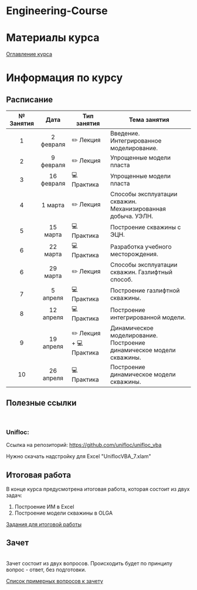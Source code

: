 # Engineering-Course

# Материалы курса

[Оглавление курса](./Оглавление%20курса.md)

# Информация по курсу

## Расписание

| № Занятия |    Дата    | Тип занятия             | Тема занятия                                                         |
| :-------: | :--------: | ----------------------- | -------------------------------------------------------------------- |
|     1     | 2 февраля  | ✏️ Лекция               | Введение. Интегрированное моделирование.                             |
|     2     | 9 февраля  | ✏️ Лекция               | Упрощенные модели пласта                                             |
|     3     | 16 февраля | 💻 Практика             | Упрощенные модели пласта                                             |
|     4     |  1 марта   | ✏️ Лекция               | Способы эксплуатации скважин. Механизированная добыча. УЭЛН.         |
|     5     |  15 марта  | 💻 Практика             | Построение скважины с ЭЦН.                                           |
|     6     |  22 марта  | 💻 Практика             | Разработка учебного месторождения.                                   |
|     6     |  29 марта  | ✏️ Лекция               | Способы эксплуатации скважин. Газлифтный способ.                     |
|     7     |  5 апреля  | 💻 Практика             | Построение газлифтной скважины.                                      |
|     8     | 12 апреля  | 💻 Практика             | Построение интегрированной модели.                                   |
|     9     | 19 апреля  | ✏️ Лекция + 💻 Практика | Динамическое моделирование. Построение динамическое модели скважины. |
|    10     | 26 апреля  | 💻 Практика             | Построение динамическое модели скважины.                             |



## Полезные ссылки
<br>

### Unifloc: <br>

Ссылка на репозиторий: https://github.com/unifloc/unifloc_vba <br>

Нужно скачать надстройку для Excel "UniflocVBA_7.xlam"<br>

## Итоговая работа

В конце курса предусмотрена итоговая работа, которая состоит из двух задач:
1. Построение ИМ в Excel
2. Построение модели скважины в OLGA


[Задания для итоговой работы](/Задания%20для%20итоговой%20работы.md)
<br>
## Зачет
<br>
Зачет состоит из двух вопросов. Происходить будет по принципу вопрос - ответ, без подготовки.<br>

[Список примерных вопросов к зачету](/Список%20примерных%20вопросов%20к%20зачету.md)
